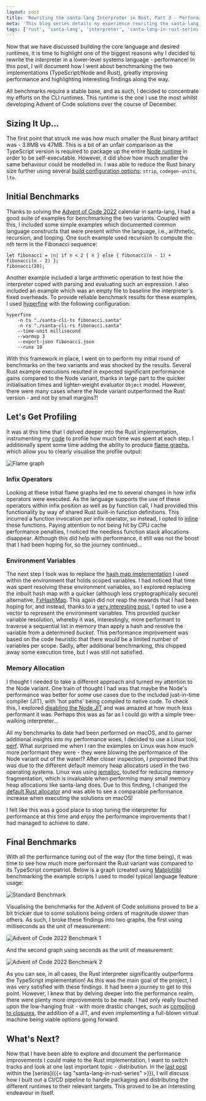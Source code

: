 ```yaml
---
layout: post
title: 'Rewriting the santa-lang Interpreter in Rust, Part 3 - Performance'
meta: 'This blog series details my experience rewriting the santa-lang interpreter in Rust. In this post, I delve into how I went about benchmarking the two implementations (TypeScript/Node and Rust), greatly improving performance and highlighting interesting findings along the way.'
tags: ['rust', 'santa-lang', 'interpreter', 'santa-lang-in-rust-series']
---
```


Now that we have discussed building the core language and desired runtimes, it is time to highlight one of the biggest reasons why I decided to rewrite the interpreter in a lower-level systems language - performance!
In this post, I will document how I went about benchmarking the two implementations (TypeScript/Node and Rust), greatly improving performance and highlighting interesting findings along the way.

<!--more-->

All benchmarks require a stable base, and as such, I decided to concentrate my efforts on the CLI runtimes.
This runtime is the one I use the most whilst developing Advent of Code solutions over the course of December.

## Sizing It Up...

The first point that struck me was how much smaller the Rust binary artifact was - 3.8MB vs 47MB.
This is a bit of an unfair comparison as the TypeScript version is required to package up the entire [Node runtime](https://www.npmjs.com/package/pkg) in order to be self-executable.
However, it did show how much smaller the same behaviour could be modelled in.
I was able to reduce the Rust binary size further using several [build configuration options](https://nnethercote.github.io/perf-book/build-configuration.html): `strip`, `codegen-units`, `lto`.

## Initial Benchmarks

Thanks to solving the [Advent of Code 2022](../2023-01-28-solving-the-advent-of-code-2022-calendar-using-my-own-programming-language-santa-lang/index.md) calendar in santa-lang, I had a good suite of examples for benchmarking the two variants.
Coupled with this, I included some simple examples which documented common language constructs that were present within the language, i.e., arithmetic, recursion, and looping.
One such example used recursion to compute the _nth_ term in the Fibonacci sequence:

```
let fibonacci = |n| if n < 2 { n } else { fibonacci(n - 1) + fibonacci(n - 2) };
fibonacci(20);
```

Another example included a large arithmetic operation to test how the interpreter coped with parsing and evaluating such an expression.
I also included an example which was an empty file to baseline the interpreter's fixed overheads.
To provide reliable benchmark results for these examples, I used [hyperfine](https://github.com/sharkdp/hyperfine) with the following configuration:

```
hyperfine
    -n ts "./santa-cli-ts fibonacci.santa"
    -n rs "./santa-cli-rs fibonacci.santa"
    --time-unit millisecond
    --warmup 3
    --export-json fibonacci.json
    --runs 10
```

With this framework in place, I went on to perform my initial round of benchmarks on the two variants and was shocked by the results.
Several Rust example executions resulted in expected significant performance gains compared to the Node variant, thanks in large part to the quicker initialisation times and lighter-weight evaluator `Object` model.
However, there were many cases where the Node variant outperformed the Rust version - and not by small margins?!

## Let's Get Profiling

It was at this time that I delved deeper into the Rust implementation, instrumenting my [code](https://github.com/tikv/pprof-rs) to profile how much time was spent at each step.
I additionally spent some time adding the ability to produce [flame graphs](https://www.brendangregg.com/flamegraphs.html), which allow you to clearly visualise the profile output:

![Flame graph](flamegraph.png)

### Infix Operators

Looking at these initial flame graphs led me to several changes in how infix operators were executed.
As the language supports the use of these operators within infix position as well as by function call, I had provided this functionality by way of shared Rust built-in function definitions.
This incurred a function invocation per infix operator, so instead, I opted to [inline](https://nnethercote.github.io/perf-book/inlining.html) these functions.
Paying attention to not being hit by CPU cache performance penalties, I noticed the needless function stack allocations disappear.
Although this did help with performance, it still was not the boost that I had been hoping for, so the journey continued...

### Environment Variables

The next step I took was to replace the [hash map implementation](https://nnethercote.github.io/perf-book/hashing.html) I used within the environment that holds scoped variables.
I had noticed that time was spent resolving these environment variables, so I explored replacing the inbuilt hash map with a quicker (although less cryptographically secure) alternative, [FxHashMap](https://github.com/cbreeden/fxhash).
This again did not reap the rewards that I had been hoping for, and instead, thanks to a [very interesting post](https://www.dannyvankooten.com/blog/2022/rewriting-interpreter-rust/), I opted to use a vector to represent the environment variables.
This provided quicker variable resolution, whereby it was, interestingly, more performant to traverse a sequential list in memory than apply a hash and resolve the variable from a determined _bucket_.
This performance improvement was based on the code heuristic that there would be a limited number of variables per scope.
Sadly, after additional benchmarking, this chipped away some execution time, but I was still not satisfied.

### Memory Allocation

I thought I needed to take a different approach and turned my attention to the Node variant.
One train of thought I had was that maybe the Node's performance was better for some use cases due to the included just-in-time compiler (JIT), with 'hot paths' being compiled to native code.
To check this, I explored [disabling the Node JIT](https://v8.dev/blog/jitless) and was amazed at how much less performant it was.
Perhaps this was as far as I could go with a simple tree-walking interpreter...

All my benchmarks to date had been performed on macOS, and to garner additional insights into my performance woes, I decided to use a Linux tool, [perf](https://perf.wiki.kernel.org/index.php/Main_Page).
What surprised me when I ran the examples on Linux was how much more performant they were - they were blowing the performance of the Node variant out of the water!?
After closer inspection, I pinpointed that this was due to the different default memory heap allocators used in the two operating systems.
Linux was using [jemalloc](https://jemalloc.net/), touted for reducing memory fragmentation, which is invaluable when performing many small memory heap allocations like santa-lang does.
Due to this finding, I changed the [default Rust allocator](https://crates.io/crates/tikv-jemallocator) and was able to see a comparable performance increase when executing the solutions on macOS!

I felt like this was a good place to stop tuning the interpreter for performance at this time and enjoy the performance improvements that I had managed to achieve to date.

## Final Benchmarks

With all the performance tuning out of the way (for the time being), it was time to see how much more performant the Rust variant was compared to its TypeScript compatriot.
Below is a graph (created using [Matplotlib](https://matplotlib.org/)) benchmarking the example scripts I used to model typical language feature usage:

![Standard Benchmark](standard-benchmark.png)

Visualising the benchmarks for the Advent of Code solutions proved to be a bit trickier due to some solutions being orders of magnitude slower than others.
As such, I broke these findings into two graphs, the first using milliseconds as the unit of measurement:

![Advent of Code 2022 Benchmark 1](aoc-2022-benchmark-1.png)

And the second graph using seconds as the unit of measurement:

![Advent of Code 2022 Benchmark 2](aoc-2022-benchmark-2.png)

As you can see, in all cases, the Rust interpreter significantly outperforms the TypeScript implementation!
As this was the main goal of the project, I was very satisfied with these findings.
It had been a journey to get to this point.
However, I knew that by delving deeper into the performance realm, there were plenty more improvements to be made.
I had only really touched upon the low-hanging fruit - with more drastic changes, such as [compiling to closures](https://blog.cloudflare.com/building-fast-interpreters-in-rust/#dynamic-dispatch-and-closures-to-the-rescue), the addition of a JIT, and even implementing a full-blown virtual machine being viable options going forward.

## What's Next?

Now that I have been able to explore and document the performance improvements I could make to the Rust implementation, I want to switch tracks and look at one last important topic - distribution.
In the [last post](../2023-08-08-rewriting-the-santa-lang-interpreter-in-rust-part-4-distribution/index.md) within the [series]({{< tag "santa-lang-in-rust-series" >}}), I will discuss how I built out a CI/CD pipeline to handle packaging and distributing the different runtimes to their relevant targets.
This proved to be an interesting endeavour in itself.
